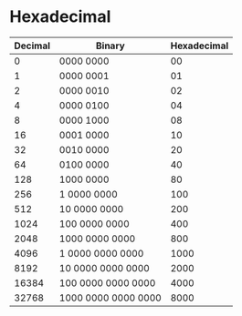 # Hexadecimal

| Decimal | Binary | Hexadecimal |
| ------- | ------ | ----------- |
| 0   |             0000 0000 |   00 |
| 1   |             0000 0001 |   01 |
| 2   |             0000 0010 |   02 |
| 4   |             0000 0100 |   04 |
| 8   |             0000 1000 |   08 |
| 16  |             0001 0000 |   10 |
| 32  |             0010 0000 |   20 |
| 64  |             0100 0000 |   40 |
| 128 |             1000 0000 |   80 |
| 256 |           1 0000 0000 |  100 |
| 512 |          10 0000 0000 |  200 |
| 1024  |       100 0000 0000 |  400 |
| 2048  |      1000 0000 0000 |  800 |
| 4096  |    1 0000 0000 0000 | 1000 |
| 8192  |   10 0000 0000 0000 | 2000 |
| 16384 |  100 0000 0000 0000 | 4000 |
| 32768 | 1000 0000 0000 0000 | 8000 |
